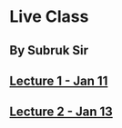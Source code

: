 # Live Class 
## By Subruk Sir

## [Lecture 1 - Jan 11](https://www.youtube.com/watch?v=nvePMvdEeC0)

## [Lecture 2 - Jan 13](https://www.youtube.com/watch?v=R5erh-a17Z8)


